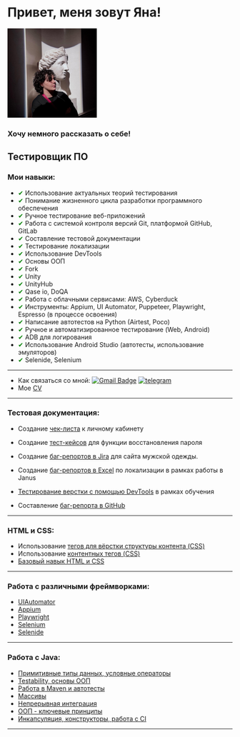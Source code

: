 # Привет, меня зовут Яна!
<img src="photo_2023-01-11_15-02-45.jpg" alt="Яна Попова" width="200"/>


### Хочу немного рассказать о себе!

Тестировщик ПО
---
### Мои навыки: ###
<ul>
  <li><span style="color:green">✔</span> Использование актуальных теорий тестирования</li>
  <li><span style="color:green">✔</span> Понимание жизненного цикла разработки программного обеспечения</li>
  <li><span style="color:green">✔</span> Ручное тестирование веб-приложений</li>
  <li><span style="color:green">✔</span> Работа с системой контроля версий Git, платформой GitHub, GitLab</li>
  <li><span style="color:green">✔</span> Составление тестовой документации</li>
  <li><span style="color:green">✔</span> Тестирование локализации</li>
  <li><span style="color:green">✔</span> Использование DevTools</li>
  <li><span style="color:green">✔</span> Основы ООП</li>
  <li><span style="color:green">✔</span> Fork</li>
  <li><span style="color:green">✔</span> Unity</li>
  <li><span style="color:green">✔</span> UnityHub</li>
  <li><span style="color:green">✔</span> Qase io, DoQA</li>
  <li><span style="color:green">✔</span> Работа с облачными сервисами: AWS, Cyberduck</li>
  <li><span style="color:green">✔</span> Инструменты: Appium, UI Automator, Puppeteer, Playwright, Espresso (в процессе освоения)</li>
  <li><span style="color:green">✔</span> Написание автотестов на Python (Airtest, Poco)</li>
  <li><span style="color:green">✔</span> Ручное и автоматизированное тестирование (Web, Android)</li>
  <li><span style="color:green">✔</span> ADB для логирования</li>
  <li><span style="color:green">✔</span> Использование Android Studio (автотесты, использование эмуляторов)</li>
  <li><span style="color:green">✔</span> Selenide, Selenium</li>
</ul>
 
---

-  Как связаться со мной: [![Gmail Badge](https://img.shields.io/badge/-Gmail-red?style=flat&logo=Gmail&logoColor=white)](mailto:ynappva@gmail.com) <a href="https://t.me/wonderyana/" target="_blank">
      <img src="https://cdn-icons-png.flaticon.com/512/2111/2111646.png" width="20" height="20" alt="telegram" />
    </a>
- Мое [CV](https://docs.google.com/document/d/1itkQ2eSoCheUUeDgOU2FIm-Itam2941V/edit)

---
### Тестовая документация:

- Создание [чек-листа](https://docs.google.com/spreadsheets/d/16vp78o31f2LiQGz6mL4Tn6DeCNXNT7X0RO_a33_UBZM/edit#gid=0) к личному кабинету
  
-  Создание  [тест-кейсов](https://docs.google.com/spreadsheets/d/1aOG-S6uShuhLDKUYHmQ0Z-CwZa-Rvcmc2ZrFuVjg3wU/edit#gid=929335511) для функции восстановления пароля
- Создание [баг-репортов в Jira](https://drive.google.com/drive/folders/1g0Yx5Iu-XF_3iVanQegUtWVoKPUBGH5w) для сайта мужской одежды.
- Создание [баг-репортов в Excel](https://docs.google.com/spreadsheets/d/1UloxAZA3JkbFBEc1mMJX7fKDlVsr8Dnm/edit#gid=140900179) по локализации в рамках работы в Janus
- [Тестирование верстки с помощью DevTools](https://drive.google.com/drive/folders/1E-zbT6JfZ7bLaBx17Y5LSSIA9Xrf-bxp) в рамках обучения
- Составление [баг-репорта в GitHub](https://github.com/IanaPopova/NetologyJavaHW4-1/issues/1)

---

### HTML и CSS:
- Использование [тегов для вёрстки структуры контента (CSS)](https://codepen.io/Yana-Popova/pen/rNbwXgG)
- Использование [контентных тегов (CSS)](https://codepen.io/Yana-Popova/pen/OJGmxMb?editors=1100)
- [Базовый навык HTML и CSS ](https://codepen.io/Yana-Popova/pen/wvZgOEv)

---

### Работа с различными фреймворками:
- [UIAutomator](https://github.com/IanaPopova/UIAutomator2/blob/main/app/src/androidTest/kotlin/ru/netology/testing/uiautomator/ChangeTextTest.kt)
- [Appium](https://github.com/IanaPopova/Appium/blob/main/src/test/java/ru/netology/qa/UITest.java)
- [Playwright](https://github.com/IanaPopova/PlaywrightStartHW/blob/main/tests/auth.spec.js)
- [Selenium](https://github.com/IanaPopova/NetologySelenium/blob/main/src/test/java/ru/netology/web/DebitCardOrderFormTest.java)
- [Selenide](https://github.com/IanaPopova/NetologySelenide/blob/main/src/test/java/ru/netology/web/CardDeliveryTest.java)

---

### Работа с Java:
- [Примитивные типы данных, условные операторы](https://github.com/IanaPopova/NetologyJavaHW2-2-/blob/main/src/Main.java)
- [Testability, основы ООП](https://github.com/IanaPopova/NetologyJavaHW3-2/tree/main/src)
- [Работа в Maven и автотесты](https://github.com/IanaPopova/NetologyJavaHW4-1/tree/main/src)
- [Массивы](https://github.com/IanaPopova/NetologyJavaHW6)
- [Непрерывная интеграция](https://github.com/IanaPopova/NetologyJavaHW7-1)
- [ООП - ключевые принципы](https://github.com/IanaPopova/NetologyJavaHW8)
- [Инкапсуляция, конструкторы, работа с CI](https://github.com/IanaPopova/NetologyJavaHW9) 

---

